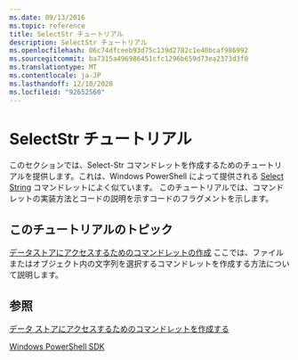 ```yaml
---
ms.date: 09/13/2016
ms.topic: reference
title: SelectStr チュートリアル
description: SelectStr チュートリアル
ms.openlocfilehash: 06c74dfceeb93d75c139d2782c1e40bcaf986992
ms.sourcegitcommit: ba7315a496986451cfc1296b659d73ea2373d3f0
ms.translationtype: MT
ms.contentlocale: ja-JP
ms.lasthandoff: 12/10/2020
ms.locfileid: "92652560"
---
```

# <a name="selectstr-tutorial"></a>SelectStr チュートリアル

このセクションでは、Select-Str コマンドレットを作成するためのチュートリアルを提供します。これは、Windows PowerShell によって提供される [Select String](/powershell/module/microsoft.powershell.utility/select-string) コマンドレットによく似ています。 このチュートリアルでは、コマンドレットの実装方法とコードの説明を示すコードのフラグメントを示します。

## <a name="topic-in-this-tutorial"></a>このチュートリアルのトピック

[データストアにアクセスするためのコマンドレットの作成](./creating-a-cmdlet-to-access-a-data-store.md) ここでは、ファイルまたはオブジェクト内の文字列を選択するコマンドレットを作成する方法について説明します。

## <a name="see-also"></a>参照

[データ ストアにアクセスするためのコマンドレットを作成する](./creating-a-cmdlet-to-access-a-data-store.md)

[Windows PowerShell SDK](../windows-powershell-reference.md)
